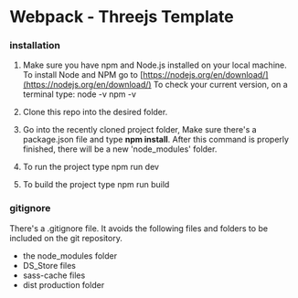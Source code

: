 # Webpack - Threejs Template
### installation

1. Make sure you have npm and Node.js installed on your local machine.
To install Node and NPM go to [https://nodejs.org/en/download/](https://nodejs.org/en/download/)
To check your current version, on a terminal type:
node -v
npm -v

2. Clone this repo into the desired folder.

3. Go into the recently cloned project folder, Make sure there's a package.json file and type **npm install**.
After this command is properly finished, there will be a new 'node_modules' folder.

4. To run the project type
npm run dev

5. To build the project type
npm run build

### gitignore
There's a .gitignore file. It avoids the following files and folders to be included on the git repository.
* the node_modules folder
* DS_Store files
* sass-cache files
* dist production folder
